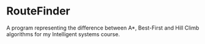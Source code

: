 # RouteFinder
A program representing the difference between A*, Best-First and Hill Climb algorithms for my Intelligent systems course.
